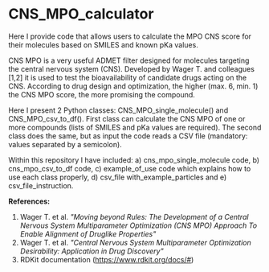 # CNS_MPO_calculator
Here I provide code that allows users to calculate the MPO CNS score for their molecules based on SMILES and known pKa values. 

CNS MPO is a very useful ADMET filter designed for molecules targeting the central nervous system (CNS). Developed by Wager T. and colleagues [1,2] it is used to test the bioavailability of candidate drugs acting on the CNS.
According to drug design and optimization, the higher (max. 6, min. 1) the CNS MPO score, the more promising the compound.

Here I present 2 Python classes: CNS_MPO_single_molecule() and CNS_MPO_csv_to_df(). First class can calculate the CNS MPO of one or more compounds (lists of SMILES and pKa values ​​are required).
The second class does the same, but as input the code reads a CSV file (mandatory: values ​​separated by a semicolon).

Within this repository I have included: a) cns_mpo_single_molecule code, b) cns_mpo_csv_to_df code, c) example_of_use code which explains how to use each class properly,
d) csv_file with_example_particles and e) csv_file_instruction.

**References:**
1. Wager T. et al. *"Moving beyond Rules: The Development of a Central Nervous System Multiparameter Optimization (CNS MPO) Approach To Enable Alignment of Druglike Properties"*
2. Wager T. et al. *"Central Nervous System Multiparameter Optimization Desirability: Application in Drug Discovery"*
3. RDKit documentation (https://www.rdkit.org/docs/#)
